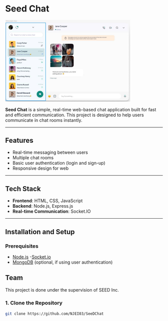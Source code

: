 # Seed Chat

<!-- ![Seed Chat Logo](./Public/Assets/img-icons/SEEDCHAT.jpeg) -->
<img src="./Public/Assets/img-icons/SeedChat.jpg" alt="Seed Chat Logo" width="400">

**Seed Chat** is a simple, real-time web-based chat application built for fast and efficient communication. This project is designed to help users communicate in chat rooms instantly.

---

## Features

- Real-time messaging between users
- Multiple chat rooms
- Basic user authentication (login and sign-up)
- Responsive design for web

---

## Tech Stack

- **Frontend**: HTML, CSS, JavaScript
- **Backend**: Node.js, Express.js
- **Real-time Communication**: Socket.IO


---

## Installation and Setup

### Prerequisites

- [Node.js](https://nodejs.org/)
-[Socket.io](socket.io)
- [MongoDB](https://www.mongodb.com/) (optional, if using user authentication)

## Team
This project is done under the supervision of SEED Inc.
### 1. Clone the Repository

```bash
git clone https://github.com/NJEI03/SeeDChat

